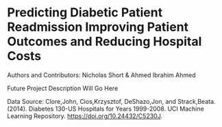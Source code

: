 # Predicting Diabetic Patient Readmission Improving Patient Outcomes and Reducing Hospital Costs 

Authors and Contributors: Nicholas Short & Ahmed Ibrahim Ahmed

Future Project Description Will Go Here

Data Source: Clore,John, Cios,Krzysztof, DeShazo,Jon, and Strack,Beata. (2014). Diabetes 130-US Hospitals for Years 1999-2008. UCI Machine Learning Repository. https://doi.org/10.24432/C5230J.
